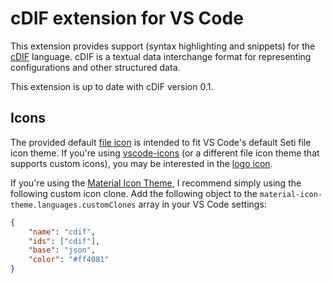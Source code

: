 # cDIF extension for VS Code

This extension provides support (syntax highlighting and snippets) for the [cDIF](https://github.com/mkacct/cdif/blob/main/spec.md) language. cDIF is a textual data interchange format for representing configurations and other structured data.

This extension is up to date with cDIF version 0.1.

## Icons

The provided default [file icon](res/cdif-seti.svg) is intended to fit VS Code's default Seti file icon theme. If you're using [vscode-icons](https://marketplace.visualstudio.com/items?itemName=vscode-icons-team.vscode-icons) (or a different file icon theme that supports custom icons), you may be interested in the [logo icon](res/cdif-icon.svg).

If you're using the [Material Icon Theme](https://marketplace.visualstudio.com/items?itemName=PKief.material-icon-theme), I recommend simply using the following custom icon clone. Add the following object to the `material-icon-theme.languages.customClones` array in your VS Code settings:

```json
{
    "name": "cdif",
    "ids": ["cdif"],
    "base": "json",
    "color": "#ff4081"
}
```
